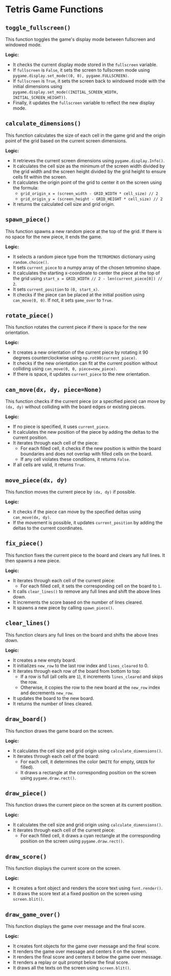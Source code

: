 # Tetris Game Functions

## `toggle_fullscreen()`
This function toggles the game's display mode between fullscreen and windowed mode.

**Logic:**
- It checks the current display mode stored in the `fullscreen` variable.
- If `fullscreen` is `False`, it sets the screen to fullscreen mode using `pygame.display.set_mode((0, 0), pygame.FULLSCREEN)`.
- If `fullscreen` is `True`, it sets the screen back to windowed mode with the initial dimensions using `pygame.display.set_mode((INITIAL_SCREEN_WIDTH, INITIAL_SCREEN_HEIGHT))`.
- Finally, it updates the `fullscreen` variable to reflect the new display mode.

## `calculate_dimensions()`
This function calculates the size of each cell in the game grid and the origin point of the grid based on the current screen dimensions.

**Logic:**
- It retrieves the current screen dimensions using `pygame.display.Info()`.
- It calculates the cell size as the minimum of the screen width divided by the grid width and the screen height divided by the grid height to ensure cells fit within the screen.
- It calculates the origin point of the grid to center it on the screen using the formula:
  - `grid_origin_x = (screen_width - GRID_WIDTH * cell_size) // 2`
  - `grid_origin_y = (screen_height - GRID_HEIGHT * cell_size) // 2`
- It returns the calculated cell size and grid origin.

## `spawn_piece()`
This function spawns a new random piece at the top of the grid. If there is no space for the new piece, it ends the game.

**Logic:**
- It selects a random piece type from the `TETROMINOS` dictionary using `random.choice()`.
- It sets `current_piece` to a numpy array of the chosen tetromino shape.
- It calculates the starting x-coordinate to center the piece at the top of the grid using `start_x = GRID_WIDTH // 2 - len(current_piece[0]) // 2`.
- It sets `current_position` to `(0, start_x)`.
- It checks if the piece can be placed at the initial position using `can_move(0, 0)`. If not, it sets `game_over` to `True`.

## `rotate_piece()`
This function rotates the current piece if there is space for the new orientation.

**Logic:**
- It creates a new orientation of the current piece by rotating it 90 degrees counterclockwise using `np.rot90(current_piece)`.
- It checks if the new orientation can fit at the current position without colliding using `can_move(0, 0, piece=new_piece)`.
- If there is space, it updates `current_piece` to the new orientation.

## `can_move(dx, dy, piece=None)`
This function checks if the current piece (or a specified piece) can move by `(dx, dy)` without colliding with the board edges or existing pieces.

**Logic:**
- If no piece is specified, it uses `current_piece`.
- It calculates the new position of the piece by adding the deltas to the current position.
- It iterates through each cell of the piece:
  - For each filled cell, it checks if the new position is within the board boundaries and does not overlap with filled cells on the board.
  - If any cell violates these conditions, it returns `False`.
- If all cells are valid, it returns `True`.

## `move_piece(dx, dy)`
This function moves the current piece by `(dx, dy)` if possible.

**Logic:**
- It checks if the piece can move by the specified deltas using `can_move(dx, dy)`.
- If the movement is possible, it updates `current_position` by adding the deltas to the current coordinates.

## `fix_piece()`
This function fixes the current piece to the board and clears any full lines. It then spawns a new piece.

**Logic:**
- It iterates through each cell of the current piece:
  - For each filled cell, it sets the corresponding cell on the board to `1`.
- It calls `clear_lines()` to remove any full lines and shift the above lines down.
- It increments the score based on the number of lines cleared.
- It spawns a new piece by calling `spawn_piece()`.

## `clear_lines()`
This function clears any full lines on the board and shifts the above lines down.

**Logic:**
- It creates a new empty board.
- It initializes `new_row` to the last row index and `lines_cleared` to 0.
- It iterates through each row of the board from bottom to top:
  - If a row is full (all cells are `1`), it increments `lines_cleared` and skips the row.
  - Otherwise, it copies the row to the new board at the `new_row` index and decrements `new_row`.
- It updates the board to the new board.
- It returns the number of lines cleared.

## `draw_board()`
This function draws the game board on the screen.

**Logic:**
- It calculates the cell size and grid origin using `calculate_dimensions()`.
- It iterates through each cell of the board:
  - For each cell, it determines the color (`WHITE` for empty, `GREEN` for filled).
  - It draws a rectangle at the corresponding position on the screen using `pygame.draw.rect()`.

## `draw_piece()`
This function draws the current piece on the screen at its current position.

**Logic:**
- It calculates the cell size and grid origin using `calculate_dimensions()`.
- It iterates through each cell of the current piece:
  - For each filled cell, it draws a cyan rectangle at the corresponding position on the screen using `pygame.draw.rect()`.

## `draw_score()`
This function displays the current score on the screen.

**Logic:**
- It creates a font object and renders the score text using `font.render()`.
- It draws the score text at a fixed position on the screen using `screen.blit()`.

## `draw_game_over()`
This function displays the game over message and the final score.

**Logic:**
- It creates font objects for the game over message and the final score.
- It renders the game over message and centers it on the screen.
- It renders the final score and centers it below the game over message.
- It renders a replay or quit prompt below the final score.
- It draws all the texts on the screen using `screen.blit()`.
